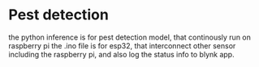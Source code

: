 # Pest detection
the python inference is for pest detection model, that continously run on raspberry pi
the .ino file is for esp32, that interconnect other sensor including the raspberry pi, 
and also log the status info to blynk app.
